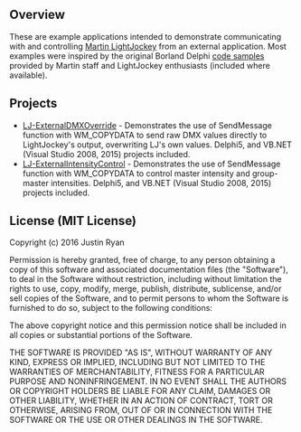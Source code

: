Overview
---
These are example applications intended to demonstrate communicating with and controlling [Martin LightJockey](http://www.martin.com/en-us/product-details/lightjockey-2) from an external application. Most examples were inspired by the original Borland Delphi [code samples](https://martinprofessional.app.box.com/v/lightjockey/1/1721411436) provided by Martin staff and LightJockey enthusiasts (included where available).

Projects
---
  * [LJ-ExternalDMXOverride](/LJ-ExternalDMXOverride) - Demonstrates the use of SendMessage function with WM_COPYDATA to send raw DMX values directly to LightJockey's output, overwriting LJ's own values. Delphi5, and VB.NET (Visual Studio 2008, 2015) projects included.
  * [LJ-ExternalIntensityControl](/LJ-ExternalIntensityControl) - Demonstrates the use of SendMessage function with WM_COPYDATA to control master intensity and group-master intensities. Delphi5, and VB.NET (Visual Studio 2008, 2015) projects included.

License (MIT License)
---
Copyright (c) 2016 Justin Ryan

Permission is hereby granted, free of charge, to any person obtaining a copy of this software and associated documentation files (the "Software"), to deal in the Software without restriction, including without limitation the rights to use, copy, modify, merge, publish, distribute, sublicense, and/or sell copies of the Software, and to permit persons to whom the Software is furnished to do so, subject to the following conditions:

The above copyright notice and this permission notice shall be included in all copies or substantial portions of the Software.

THE SOFTWARE IS PROVIDED "AS IS", WITHOUT WARRANTY OF ANY KIND, EXPRESS OR IMPLIED, INCLUDING BUT NOT LIMITED TO THE WARRANTIES OF MERCHANTABILITY, FITNESS FOR A PARTICULAR PURPOSE AND NONINFRINGEMENT. IN NO EVENT SHALL THE AUTHORS OR COPYRIGHT HOLDERS BE LIABLE FOR ANY CLAIM, DAMAGES OR OTHER LIABILITY, WHETHER IN AN ACTION OF CONTRACT, TORT OR OTHERWISE, ARISING FROM, OUT OF OR IN CONNECTION WITH THE SOFTWARE OR THE USE OR OTHER DEALINGS IN THE SOFTWARE.